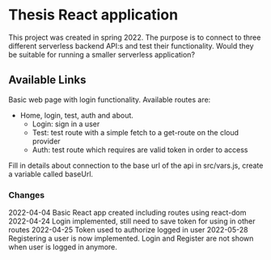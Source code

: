 # Thesis React application

This project was created in spring 2022. The purpose is to connect to
three different serverless backend API:s and test their functionality. Would they
be suitable for running a smaller serverless application?

## Available Links

Basic web page with login functionality.
Available routes are:
- Home, login, test, auth and about.
    - Login: sign in a user
    - Test: test route with a simple fetch to a get-route on the cloud provider
    - Auth: test route which requires are valid token in order to access

Fill in details about connection to the base url of the api in src/vars.js,
create a variable called baseUrl.

### Changes
2022-04-04 Basic React app created including routes using react-dom
2022-04-24 Login implemented, still need to save token for using in other routes
2022-04-25 Token used to authorize logged in user
2022-05-28 Registering a user is now implemented. Login and Register are not shown
when user is logged in anymore.
